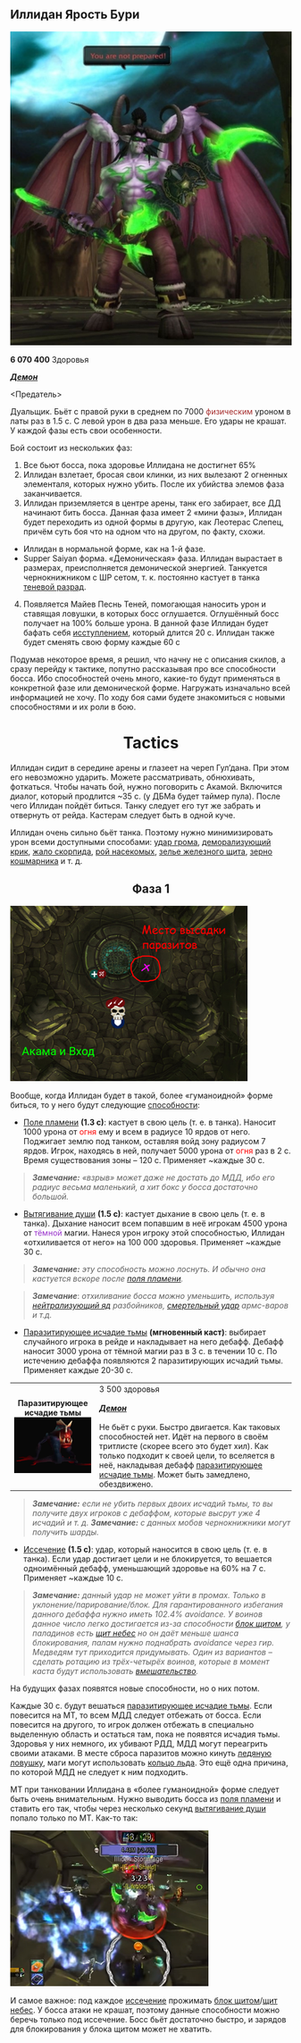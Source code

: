 ## Иллидан Ярость Бури ##

![Ili](/img/Illidan1.png)

**6 070 400** Здоровья

<em><u><b>Демон</b></u></em>

<Предатель>

Дуальщик. Бьёт с правой руки в среднем по 7000 <span style = "color:brown"> физическим </span> уроном в латы раз в 1.5 с. С левой урон в два раза меньше. Его удары не крашат. У каждой фазы есть свои особенности.

Бой состоит из нескольких фаз:

1. Все бьют босса, пока здоровье Иллидана не достигнет 65% 
2. Иллидан взлетает, бросая свои клинки, из них вылезают 2 огненных элементаля, которых нужно убить. После их убийства элемов фаза заканчивается.
3. Иллидан приземляется в центре арены, танк его забирает, все ДД начинают бить босса. Данная фаза имеет 2 «мини фазы», Иллидан будет переходить из одной формы в другую, как Леотерас Слепец, причём суть боя что на одном что на другом, по факту, схожи. 
  * Иллидан в нормальной форме, как на 1-й фазе.
  * Supper Saiyan форма. «Демоническая» фаза. Иллидан вырастает в размерах, преисполняется демонической энергией. Танкуется чернокнижником с ШР сетом, т. к.  постоянно кастует в танка [теневой разрад](https://ru.tbc.wowhead.com/spell=41078).
4. Появляется Майев Песнь Теней, помогающая наносить урон и ставящая ловушки, в которых босс оглушается. Оглушённый босс получает на 100% больше урона. В данной фазе Иллидан будет бафать себя [исступлением](https://ru.tbc.wowhead.com/spell=40683), который длится 20 с. Иллидан также будет сменять свою форму каждые 60 с

Подумав некоторое время, я решил, что начну не с описания скилов, а сразу перейду к тактике, попутно рассказывая про все способности босса. Ибо способностей очень много, какие-то будут применяться в конкретной фазе или демонической форме. Нагружать изначально всей информацией не хочу. По ходу боя сами будете знакомиться с новыми способностями и их роли в бою.

<h1 align = "center"> Tactics  </h1>

Иллидан сидит в середине арены и глазеет на череп Гул’дана. При этом его невозможно ударить. Можете рассматривать, обнюхивать, фоткаться. Чтобы начать бой, нужно поговорить с Акамой. Включится диалог, который продлится ~35 с. (у ДБМа будет таймер пула). После чего Иллидан пойдёт биться. Танку следует его тут же забрать и отвернуть от рейда. Кастерам следует быть в одной куче. 

Иллидан очень сильно бьёт танка. Поэтому нужно минимизировать урон всеми доступными способами: [удар грома](https://ru.tbc.wowhead.com/spell=25264), [деморализующий крик](https://ru.tbc.wowhead.com/spell=25203), [жало скорпида](https://ru.tbc.wowhead.com/spell=3043), [рой насекомых](https://ru.tbc.wowhead.com/spell=27013), [зелье железного щита](https://ru.tbc.wowhead.com/item=22849), [зерно кошмарника](https://ru.tbc.wowhead.com/item=22797) и т. д. 

<h2 align = "center"> Фаза 1  </h2>

![Ilii](/img/Illidan2.png)

Вообще, когда Иллидан будет в такой, более «гуманоидной» форме биться, то у него будут следующие <u>способности</u>:
- [Поле пламени](https://ru.tbc.wowhead.com/spell=40832) **(1.3 с)**: кастует в свою цель (т. е. в танка). Наносит 1000 урона от <span style = "color:red">огня</span> ему и всем в радиусе 10 ярдов от него. Поджигает землю под танком, оставляя войд зону радиусом 7 ярдов. Игрок, находясь в ней, получает 5000 урона от <span style = "color:red">огня</span> раз в 2 с. Время существования зоны – 120 с. Применяет ~каждые 30 с. 

>***Замечание:** «взрыв» может даже не достать до МДД, ибо его радиус весьма маленький, а хит бокс у босса достаточно большой.*

- [Вытягивание души](https://ru.tbc.wowhead.com/spell=40904) **(1.5 с)**: кастует дыхание в свою цель (т. е. в танка). Дыхание наносит всем попавшим в неё игрокам 4500 урона от <span style = "color:DarkOrchid">тёмной</span> магии. Нанеся урон игроку этой способностью, Иллидан «отхиливается от него» на 100 000 здоровья. Применяет ~каждые 30 с.

> ***Замечание:** эту способность можно лоснуть. И обычно она кастуется вскоре после [поля пламени](https://ru.tbc.wowhead.com/spell=40832).*

> ***Замечание***: *отхиливание босса можно уменьшить, используя [нейтрализующий яд](https://ru.tbc.wowhead.com/spell=27188) разбойников, [смертельный удар](https://ru.tbc.wowhead.com/spell=30330) армс-варов и т.д.*

- [Паразитирующее исчадие тьмы](https://ru.tbc.wowhead.com/spell=41917) **(мгновенный каст)**: выбирает случайного игрока в рейде и накладывает на него дебафф. Дебафф наносит 3000 урона от тёмной магии раз в 3 с. в течении 10 с. По истечению дебаффа появляются 2 паразитирующих исчадий тьмы. Применяет каждые 20-30 с.

| | |
|:---:|:---|
|**Паразитирующее исчадие тьмы** <br/> ![illl](/img/Illidan3.png)|3 500 здоровья<br/><br/> <em><u><b>Демон</b></u></em> <br/><br/> Не бьёт с руки. Быстро двигается. Как таковых способностей нет. Идёт на первого в своём тритлисте (скорее всего это будет хил). Как только подходит к своей цели, то вселяется в неё, накладывая дебафф [паразитирующее исчадие тьмы](https://ru.tbc.wowhead.com/spell=41917). Может быть замедлено, обездвижено.|

> ***Замечание:** если не убить первых двоих исчадий тьмы, то вы получите двух игроков с дебаффом, которые высрут уже 4 исчадий и т. д.*
> ***Замечание:** с данных мобов чернокнижники могут получить шарды.*

- [Иссечение](https://ru.tbc.wowhead.com/spell=41032) **(1.5 с)**: удар, который наносится в свою цель (т. е. в танка). Если удар достигает цели и не блокируется, то вешается одноимённый дебафф, уменьшающий здоровье на 60% на 7 с. Применяет ~каждые 10 c.

> ***Замечание:** данный удар не может уйти в промах. Только в уклонение/парирование/блок. Для гарантированного избегания данного дебаффа нужно иметь 102.4% avoidance. У воинов данное число легко достигается из-за способности [блок щитом](https://ru.tbc.wowhead.com/spell=2565), у паладинов есть [щит небес](https://ru.tbc.wowhead.com/spell=27179) но он даёт меньше шанса блокирования, палам нужно поднабрать avoidance через гир. Медведям тут приходится придумывать. Один из вариантов – сделать ротацию из трёх-четырёх воинов, которые в момент каста будут использовать [вмешательство](https://ru.tbc.wowhead.com/spell=3411).*

На будущих фазах появятся новые способности, но о них потом.

Каждые 30 с. будут вешаться [паразитирующее исчадие тьмы](https://ru.tbc.wowhead.com/spell=41917). Если повесится на МТ, то всем МДД следует отбежать от босса. Если повесится на другого, то игрок должен отбежать в специально выделенную область и остаться там, пока не появятся исчадия тьмы. Здоровья у них немного, их убивают РДД, МДД могут переагрить своими атаками. В месте сброса паразитов можно кинуть [ледяную ловушку](https://ru.tbc.wowhead.com/spell=13809), маги могут использовать [кольцо льда](https://ru.tbc.wowhead.com/spell=31250). Это ещё одна причина, по которой МДД не следует к ним подходить.

МТ при танковании Иллидана в «более гуманоидной» форме следует быть очень внимательным. Нужно выводить босса из [поля пламени](https://ru.tbc.wowhead.com/spell=40832) и ставить его так, чтобы через несколько секунд  [вытягивание души](https://ru.tbc.wowhead.com/spell=40904) попало только по МТ. Как-то так:

![III](/img/Illidan4.png)

И самое важное: под каждое [иссечение](https://ru.tbc.wowhead.com/spell=41032) прожимать [блок щитом](https://ru.tbc.wowhead.com/spell=2565)/[щит небес](https://ru.tbc.wowhead.com/spell=27179). У босса атаки не крашат, поэтому данные способности можно беречь только под   иссечение. Босс бьёт достаточно быстро, и зарядов для блокирования у   блока щитом может не хватить.
